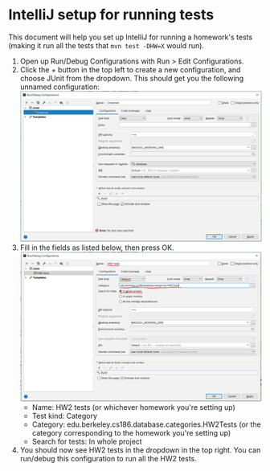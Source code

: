 # IntelliJ setup for running tests

This document will help you set up IntelliJ for running a homework's tests
(making it run all the tests that `mvn test -DHW=X` would run).

1. Open up Run/Debug Configurations with Run > Edit Configurations.
2. Click the + button in the top left to create a new configuration, and choose JUnit from
   the dropdown. This should get you the following unnamed configuration:
   ![unnamed configuration menu](images/intellij-empty-configuration.png)
3. Fill in the fields as listed below, then press OK.
   ![filled in menu](images/intellij-filledin-configuration.png)
   - Name: HW2 tests (or whichever homework you're setting up)
   - Test kind: Category
   - Category: edu.berkeley.cs186.database.categories.HW2Tests (or the category corresponding to the homework you're setting up)
   - Search for tests: In whole project
4. You should now see HW2 tests in the dropdown in the top right. You can run/debug this configuration to run all the HW2 tests.
